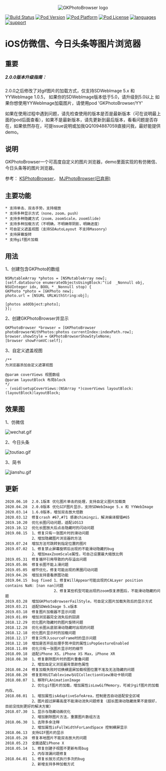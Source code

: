 <p align="center">
  <img src="https://github.com/QuintGao/GKPhotoBrowser/blob/master/GKPhotoBrowser_logo.png" title="GKPhotoBrowser logo" float=left>
</p>


[![Build Status](http://img.shields.io/travis/QuintGao/GKPhotoBrowser/master.svg?style=flat)](https://travis-ci.org/QuintGao/GKPhotoBrowser)
[![Pod Version](http://img.shields.io/cocoapods/v/GKPhotoBrowser.svg?style=flat)](https://cocoapods.org/pods/GKPhotoBrowser)
[![Pod Platform](http://img.shields.io/cocoapods/p/GKPhotoBrowser.svg?style=flat)](https://cocoadocs.org/docsets/GKPhotoBrowser/)
[![Pod License](http://img.shields.io/cocoapods/l/GKPhotoBrowser.svg?style=flat)](https://www.apache.org/licenses/LICENSE-2.0.html)
[![languages](https://img.shields.io/badge/language-objective--c-blue.svg)](#) 
[![support](https://img.shields.io/badge/support-ios%208%2B-orange.svg)](#) 
 
iOS仿微信、今日头条等图片浏览器
==============

## 重要
##### 2.0.0版本升级指南：
2.0.0之后修改了对gif图片的加载方式，仅支持SDWebImage 5.x 和 YYWebImage 1.0.5，
如果你的SDWebImage版本低于5.0，请升级到5.0以上
如果你想使用YYWebImage加载图片，请使用pod 'GKPhotoBrowser/YY'


如果在使用过程中遇到问题，请先检查使用的版本是否是最新版本（可在说明最上面的pod后面查看），如果不是最新版本，请先更新到最后版本，看看问题是否存在，如果依然存在，可提issue说明或加我QQ1094887059直接问我，最好能提供demo。

## 说明
GKPhotoBrowser一个可高度自定义的图片浏览器，demo里面实现的有仿微信、今日头条等的图片浏览器。

参考：
    [KSPhotoBrowser](https://github.com/skx926/KSPhotoBrowser)，
    [MJPhotoBrowser(已弃用)](https://github.com/Sunnyyoung/MJPhotoBrowser)

## 主要功能

    * 支持单击、双击手势，支持缩放
    * 支持多种显示方式（none，zoom，push）
    * 支持多种隐藏方式（zoom，zoomScale，zoomSlide)
    * 支持多种加载方式（不明确，不明确带阴影，明确进度）
    * 可自定义遮盖视图（支持SDAutoLayout 不支持Masonry）
    * 支持屏幕旋转
    * 支持gif图片加载
 
 ## 用法
 1、创建包含GKPhoto的数组
 ```
 NSMutableArray *photos = [NSMutableArray new];
 [self.dataSource enumerateObjectsUsingBlock:^(id  _Nonnull obj, NSUInteger idx, BOOL * _Nonnull stop) {
 GKPhoto *photo = [GKPhoto new];
 photo.url = [NSURL URLWithString:obj];
 
 [photos addObject:photo];
 }];
 ```
 
 2、创建GKPhotoBrowser并显示
 ```
 GKPhotoBrowser *browser = [GKPhotoBrowser photoBrowserWithPhotos:photos currentIndex:indexPath.row];
 browser.showStyle = GKPhotoBrowserShowStyleNone;
 [browser showFromVC:self];
 ```
  3、自定义遮盖视图
  ```
  /**
  为浏览器添加自定义遮罩视图
  
  @param coverViews 视图数组
  @param layoutBlock 布局block
  */
  - (void)setupCoverViews:(NSArray *)coverViews layoutBlock:(layoutBlock)layoutBlock;
  
 ```
 
 ## 效果图
 
 1、仿微信
 
 ![wechat.gif](https://github.com/QuintGao/GKExampleImages/blob/master/GKPhotoBrowser/wechat.gif)
 
 2、今日头条
 
 ![toutiao.gif](https://github.com/QuintGao/GKExampleImages/blob/master/GKPhotoBrowser/toutiao.gif)
 
 3、简书
 
 ![jianshu.gif](https://github.com/QuintGao/GKExampleImages/blob/master/GKPhotoBrowser/jianshu.gif)
 
 ## 更新
 
```
2020.06.10  2.0.1版本 优化图片单击的处理，支持自定义图片加载类
2020.04.28  2.0.0版本 优化GIF图片显示，支持SDWebImage 5.x 和 YYWebImage 
2020.03.14  1.6.0版本，增加双击放大倍数
2020.03.12  修复crash #67,#71 感谢chimingzi，解决编译报错#65
2019.10.20  优化长图闪动问题，适配iOS13
2019.10.12  优化长图放大后点击隐藏时的闪动问题
2019.08.15  1、修复只有一张图片时的滑动问题
            2、增加隐藏图片浏览器的方法
2019.07.24  增加方法可跳转到指定位置的图片
2019.07.02  1、修复禁止屏幕旋转后出现的不能滑动隐藏的bug
            2、增加maxZoomScale属性，可自己设置最大缩放比例
2019.05.31  修复循环引用导致的内存溢出问题
2019.05.06  修复长图不能上滑问题
2019.05.05  细节优化，修复可能出现的黑圈闪动问题
2019.04.26  增加支持查看原图功能
2019.04.15  bug fixed 1、修复WillAppear可能出现的CALayer position contains NaN: [nan nan]问题
                      2、修复某些机型可能出现的zoom恢复原图后，不能滑动隐藏的问题
2019.03.28  增加GKPhotoBrowserFailStyle，可自定义图片加载失败后的显示方式
2019.03.21  适配SDWebImage 5.x版本
2019.03.18  修复图片加载器不显示问题
2019.01.09  增加浏览器完全消失后的回调
2018.12.29  优化图片隐藏时的图片旋转问题
2018.12.28  优化长图从底部滑动隐藏时出现的问题
2018.12.18  优化图片显示时的加载问题
2018.12.17  修复只传入sourceFrame时的显示问题
2018.12.10  增加是否开启处理手势冲突的属性isPopGestureEnabled
2018.11.09  优化只有一张图片显示时的细节
2018.09.18  适配iPhone XS，iPhone XS Max，iPhone XR
2018.08.30  1、修复删除图片时的图片重叠问题
            2、增加自定义浏览器背景颜色属性
2018.08.24  修复加载失败时切换横竖屏加载视图位置不准及无法隐藏的问题
2018.08.20  修复影响UITableview与UICollectionView滑动卡顿问题
2018.08.07  1、移除FLAnimationImage
            2、优化gif图片的加载，增加属性isLowGifMemory，可减少gif图片的加载内存。
2018.08.01  1、增加属性isAdaptiveSafeArea，控制是否自动适配安全区域
            2、图片超过屏幕高度不能滑动消失问题修复（超长图滑动隐藏效果不是很好，目前没找到更好的解决方案）
2018.07.30  1、显示与隐藏动画优化
            2、增加删除图片方法，重置图片数组方法
2018.06.30  1、去除多余注释
            2、增加属性isFullWidthForLandSpace 控制横屏显示
2018.06.13  支持GIF图片的显示
2018.05.28  修复本地图片不能双击放大的问题
2018.05.23  全面适配iPhone X
2018.05.14  1、修复创建子视图不更新布局bug
            2、内存泄漏问题修复
2018.04.01  1、修复长按方式执行多次的bug  
            2、新增支持多种加载方式
```
